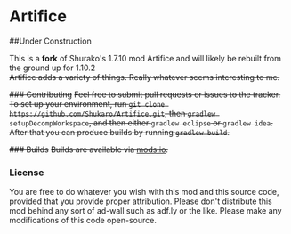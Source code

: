 # Artifice
##Under Construction

This is a **fork** of Shurako's 1.7.10 mod Artifice and will likely be rebuilt from the ground up for 1.10.2  
~~Artifice adds a variety of things. Really whatever seems interesting to me.~~


~~### Contributing~~
~~Feel free to submit pull requests or issues to the tracker. To set up your environment, run `git clone https://github.com/Shukaro/Artifice.git`, then `gradlew setupDecompWorkspace`, and then either `gradlew eclipse` or `gradlew idea`. After that you can produce builds by running `gradlew build`.~~

~~### Builds~~
~~Builds are available via [mods.io](https://mods.io/mods/1139-artifice).~~

### License
You are free to do whatever you wish with this mod and this source code, provided that you provide proper attribution.
Please don't distribute this mod behind any sort of ad-wall such as adf.ly or the like.
Please make any modifications of this code open-source.
